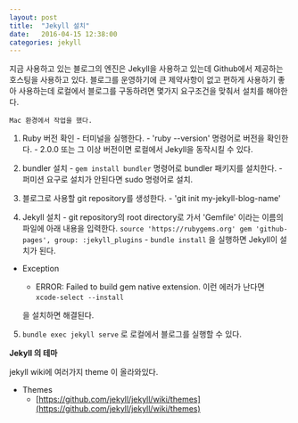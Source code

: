 ```yaml
---
layout: post
title:  "Jekyll 설치"
date:   2016-04-15 12:38:00
categories: jekyll
---
```


지금 사용하고 있는 블로그의 엔진은 Jekyll을 사용하고 있는데 Github에서 제공하는 호스팅을 사용하고 있다. 블로그를 운영하기에 큰 제약사항이 없고 편하게 사용하기 좋아 사용하는데 로컬에서 블로그를 구동하려면 몇가지 요구조건을 맞춰서 설치를 해야한다.

`Mac 환경에서 작업을 했다.`

  1. Ruby 버전 확인
    - 터미널을 실행한다.
    - 'ruby --version' 명령어로 버전을 확인한다.
    - 2.0.0 또는 그 이상 버전이면 로컬에서 Jekyll을 동작시킬 수 있다.

  2. bundler 설치
  	- `gem install bundler` 명령어로 bundler 패키지를 설치한다.
  	- 퍼미션 요구로 설치가 안된다면 sudo 명령어로 설치.

  3. 블로그로 사용할 git repository를 생성한다.
    - 'git init my-jekyll-blog-name'

  4. Jekyll 설치
    - git repository의 root directory로 가서 'Gemfile' 이라는 이름의 파일에 아래 내용을 입력한다.
    `
    source 'https://rubygems.org'
	gem 'github-pages', group: :jekyll_plugins
	`
	- `bundle install` 을 실행하면 Jekyll이 설치가 된다.
  
  * Exception
    - ERROR: Failed to build gem native extension.
     이런 에러가 난다면 
     `xcode-select --install`

     을 설치하면 해결된다.

  5. `bundle exec jekyll serve` 로 로컬에서 블로그를 실행할 수 있다.

  **Jekyll 의 테마**

  jekyll wiki에 여러가지 theme 이 올라와있다.

  * Themes
    - [https://github.com/jekyll/jekyll/wiki/themes](https://github.com/jekyll/jekyll/wiki/themes)